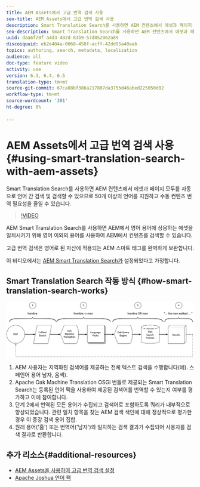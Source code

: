 ```yaml
---
title: AEM Assets에서 고급 번역 검색 사용
seo-title: AEM Assets에서 고급 번역 검색 사용
description: Smart Translation Search를 사용하면 AEM 컨텐츠에서 에셋과 페이지 모두를 자동으로 언어 간 검색 및 검색할 수 있으므로 50개 이상의 언어를 지원하고 수동 컨텐츠 번역 필요성을 줄일 수 있습니다.
seo-description: Smart Translation Search를 사용하면 AEM 컨텐츠에서 에셋과 페이지 모두를 자동으로 언어 간 검색 및 검색할 수 있으므로 50개 이상의 언어를 지원하고 수동 컨텐츠 번역 필요성을 줄일 수 있습니다.
uuid: daa6f20f-a4d3-402d-83b9-57d852062a89
discoiquuid: eb2e484a-0068-458f-acff-42dd95a40aab
topics: authoring, search, metadata, localization
audience: all
doc-type: feature video
activity: use
version: 6.3, 6.4, 6.5
translation-type: tm+mt
source-git-commit: 67ca08bf386a217807da3755d46abed225050d02
workflow-type: tm+mt
source-wordcount: '301'
ht-degree: 0%

---
```



# AEM Assets에서 고급 번역 검색 사용{#using-smart-translation-search-with-aem-assets}

Smart Translation Search를 사용하면 AEM 컨텐츠에서 에셋과 페이지 모두를 자동으로 언어 간 검색 및 검색할 수 있으므로 50개 이상의 언어를 지원하고 수동 컨텐츠 번역 필요성을 줄일 수 있습니다.

>[!VIDEO](https://video.tv.adobe.com/v/21297/?quality=9&learn=on)

AEM Smart Translation Search를 사용하면 AEM에서 영어 용어에 상응하는 에셋을 일치시키기 위해 영어 이외의 용어를 사용하여 AEM에서 컨텐츠를 검색할 수 있습니다.

고급 번역 검색은 영어로 된 자산에 적용되는 AEM 스마트 태그를 완벽하게 보완합니다.

이 비디오에서는 [AEM Smart Translation Search가](smart-translation-search-technical-video-setup.md) 설정되었다고 가정합니다.

## Smart Translation Search 작동 방식 {#how-smart-translation-search-works}

![고급 번역 검색 흐름 다이어그램](assets/smart-translation-search-flow.png)

1. AEM 사용자는 지역화된 검색어를 제공하는 전체 텍스트 검색을 수행합니다(예). 스페인어 용어 남자, 음색).
2. Apache Oak Machine Translation OSGi 번들로 제공되는 Smart Translation Search는 등록된 언어 팩을 사용하여 제공된 검색어를 번역할 수 있는지 여부를 평가하고 이에 참여합니다.
3. 단계 2에서 번역된 모든 용어가 수집되고 검색어로 포함하도록 쿼리가 내부적으로 향상되었습니다. 관련 일치 항목을 찾는 AEM 검색 색인에 대해 정상적으로 평가한 경우 이 증강 검색 용어 집합.
4. 원래 용어(&#39;홈&#39;) 또는 번역어(&#39;남자&#39;)와 일치하는 검색 결과가 수집되어 사용자를 검색 결과로 반환합니다.

## 추가 리소스{#additional-resources}

* [AEM Assets을 사용하여 고급 번역 검색 설정](smart-translation-search-technical-video-setup.md)
* [Apache Joshua 언어 팩](https://cwiki.apache.org/confluence/display/JOSHUA/Language+Packs)